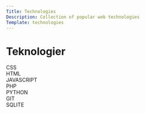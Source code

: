 ```yaml
---
Title: Technologies
Description: Collection of popular web technologies
Template: technologies
---
```

<div class="technology heading-h1">
    <h1>Teknologier</h1>
</div>

<div class="technology css">
    <a href="" alt=""></a>
CSS
</div>

<div class="technology html">
HTML
</div>

<div class="technology javascript">
JAVASCRIPT
</div>

<div class="technology php">
PHP
</div>

<div class="technology python">
PYTHON
</div>

<div class="technology git">
GIT
</div>

<div class="technology sqlite">
SQLITE
</div>